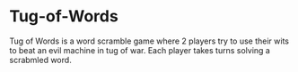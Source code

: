 # Tug-of-Words
Tug of Words is a word scramble game where 2 players try to use their wits to beat an evil machine in tug of war. Each player takes turns solving a scrabmled word.
